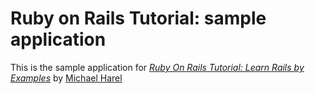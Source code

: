 # Ruby on Rails Tutorial: sample application

This is the sample application for
[*Ruby On Rails Tutorial: Learn Rails by Examples*](http://railstutorials.org/) by [Michael Harel](http://michaelhartl.com/)

